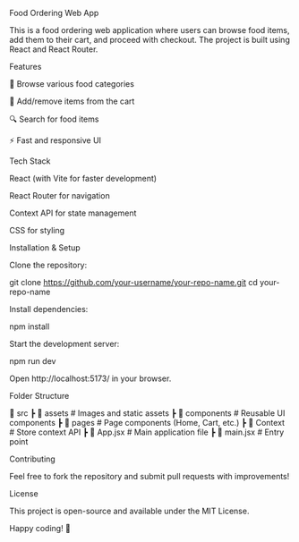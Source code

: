 Food Ordering Web App

This is a food ordering web application where users can browse food items, add them to their cart, and proceed with checkout. The project is built using React and React Router.

Features

📌 Browse various food categories

🛒 Add/remove items from the cart

🔍 Search for food items

⚡ Fast and responsive UI

Tech Stack

React (with Vite for faster development)

React Router for navigation

Context API for state management

CSS for styling

Installation & Setup

Clone the repository:

git clone https://github.com/your-username/your-repo-name.git
cd your-repo-name

Install dependencies:

npm install

Start the development server:

npm run dev

Open http://localhost:5173/ in your browser.

Folder Structure

📂 src
 ┣ 📂 assets        # Images and static assets
 ┣ 📂 components    # Reusable UI components
 ┣ 📂 pages         # Page components (Home, Cart, etc.)
 ┣ 📂 Context       # Store context API
 ┣ 📜 App.jsx       # Main application file
 ┣ 📜 main.jsx      # Entry point

Contributing

Feel free to fork the repository and submit pull requests with improvements!

License

This project is open-source and available under the MIT License.

Happy coding! 🚀

